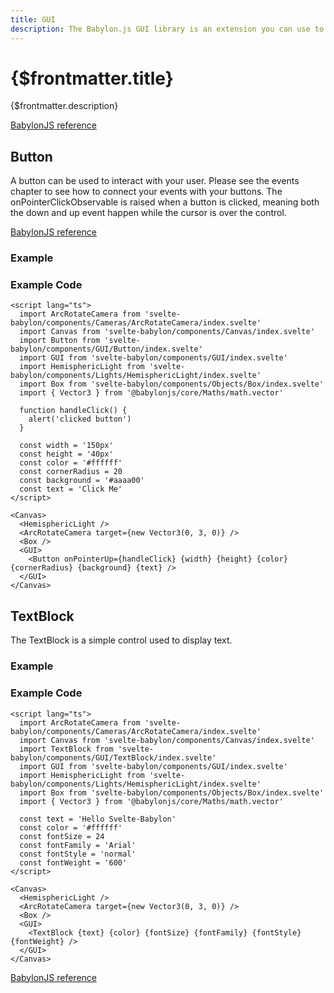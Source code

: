 ```yaml
---
title: GUI
description: The Babylon.js GUI library is an extension you can use to generate interactive user interface. It is build on top of the DynamicTexture.
---
```


<script>
  import ButtonStory from '$lib/components/GUI/Button/Button.story.svelte'
  import TextBlockStory from '$lib/components/GUI/TextBlock/TextBlock.story.svelte'
  import ExampleWrapper from '$routes/docs/_components/ExampleWrapper.svelte'
</script>

# {$frontmatter.title}

{$frontmatter.description}

[BabylonJS reference](https://doc.babylonjs.com/divingDeeper/gui/gui)

## Button

A button can be used to interact with your user. Please see the events chapter to see how to connect your events with your buttons. The onPointerClickObservable is raised when a button is clicked, meaning both the down and up event happen while the cursor is over the control.

[BabylonJS reference](https://doc.babylonjs.com/divingDeeper/gui/gui#button)

### Example
<ExampleWrapper>
  <ButtonStory />
</ExampleWrapper>

### Example Code
```svelte
<script lang="ts">
  import ArcRotateCamera from 'svelte-babylon/components/Cameras/ArcRotateCamera/index.svelte'
  import Canvas from 'svelte-babylon/components/Canvas/index.svelte'
  import Button from 'svelte-babylon/components/GUI/Button/index.svelte'
  import GUI from 'svelte-babylon/components/GUI/index.svelte'
  import HemisphericLight from 'svelte-babylon/components/Lights/HemisphericLight/index.svelte'
  import Box from 'svelte-babylon/components/Objects/Box/index.svelte'
  import { Vector3 } from '@babylonjs/core/Maths/math.vector'

  function handleClick() {
    alert('clicked button')
  }

  const width = '150px'
  const height = '40px'
  const color = '#ffffff'
  const cornerRadius = 20
  const background = '#aaaa00'
  const text = 'Click Me'
</script>

<Canvas>
  <HemisphericLight />
  <ArcRotateCamera target={new Vector3(0, 3, 0)} />
  <Box />
  <GUI>
    <Button onPointerUp={handleClick} {width} {height} {color} {cornerRadius} {background} {text} />
  </GUI>
</Canvas>
```

## TextBlock

The TextBlock is a simple control used to display text.

### Example
<ExampleWrapper>
  <TextBlockStory />
</ExampleWrapper>

### Example Code
```svelte
<script lang="ts">
  import ArcRotateCamera from 'svelte-babylon/components/Cameras/ArcRotateCamera/index.svelte'
  import Canvas from 'svelte-babylon/components/Canvas/index.svelte'
  import TextBlock from 'svelte-babylon/components/GUI/TextBlock/index.svelte'
  import GUI from 'svelte-babylon/components/GUI/index.svelte'
  import HemisphericLight from 'svelte-babylon/components/Lights/HemisphericLight/index.svelte'
  import Box from 'svelte-babylon/components/Objects/Box/index.svelte'
  import { Vector3 } from '@babylonjs/core/Maths/math.vector'

  const text = 'Hello Svelte-Babylon'
  const color = '#ffffff'
  const fontSize = 24
  const fontFamily = 'Arial'
  const fontStyle = 'normal'
  const fontWeight = '600'
</script>

<Canvas>
  <HemisphericLight />
  <ArcRotateCamera target={new Vector3(0, 3, 0)} />
  <Box />
  <GUI>
    <TextBlock {text} {color} {fontSize} {fontFamily} {fontStyle} {fontWeight} />
  </GUI>
</Canvas>
```

[BabylonJS reference](https://doc.babylonjs.com/divingDeeper/gui/gui#textblock)
